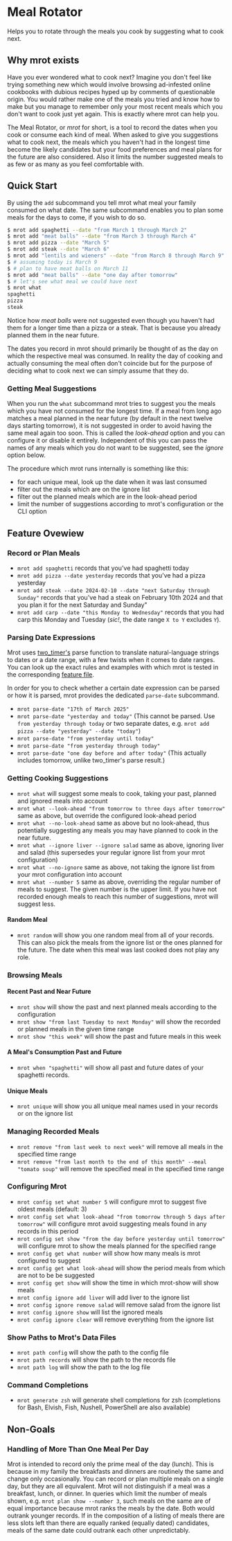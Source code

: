 # Meal Rotator

Helps you to rotate through the meals you cook by suggesting what to cook next.

## Why mrot exists

Have you ever wondered what to cook next? Imagine you don't feel like trying something new which would involve browsing ad-infested online cookbooks with dubious recipes hyped up by comments of questionable origin. You would rather make one of the meals you tried and know how to make but you manage to remember only your most recent meals which you don't want to cook just yet again. This is exactly where mrot can help you.

The Meal Rotator, or *mrot* for short, is a tool to record the dates when you cook or consume each kind of meal. When asked to give you suggestions what to cook next, the meals which you haven't had in the longest time become the likely candidates but your food preferences and meal plans for the future are also considered. Also it limits the number suggested meals to as few or as many as you feel comfortable with.

## Quick Start

By using the `add` subcommand you tell mrot what meal your family consumed on what date. The same subcommand enables you to plan some meals for the days to come, if you wish to do so.

```sh
$ mrot add spaghetti --date "from March 1 through March 2"
$ mrot add "meat balls" --date "from March 3 through March 4"
$ mrot add pizza --date "March 5"
$ mrot add steak --date "March 6"
$ mrot add "lentils and wieners" --date "from March 8 through March 9"
$ # assuming today is March 9
$ # plan to have meat balls on March 11
$ mrot add "meat balls" --date "one day after tomorrow"
$ # let's see what meal we could have next
$ mrot what
spaghetti
pizza
steak
```

Notice how *meat balls* were not suggested even though you haven't had them for a longer time than a pizza or a steak. That is because you already planned them in the near future.

The dates you record in mrot should primarily be thought of as the day on which the respective meal was consumed. In reality the day of cooking and actually consuming the meal often don't coincide but for the purpose of deciding what to cook next we can simply assume that they do.

### Getting Meal Suggestions

When you run the `what` subcommand mrot tries to suggest you the meals which you have not consumed for the longest time. If a meal from long ago matches a meal planned in the near future (by default in the next twelve days starting tomorrow), it is not suggested in order to avoid having the same meal again too soon. This is called the *look-ahead* option and you can configure it or disable it entirely. Independent of this you can pass the names of any meals which you do not want to be suggested, see the *ignore* option below.

The procedure which mrot runs internally is something like this:

* for each unique meal, look up the date when it was last consumed
* filter out the meals which are on the ignore list
* filter out the planned meals which are in the look-ahead period
* limit the number of suggestions according to mrot's configuration or the CLI option

## Feature Ovewiew

### Record or Plan Meals

* `mrot add spaghetti` records that you've had spaghetti today
* `mrot add pizza --date yesterday` records that you've had a pizza yesterday
* `mrot add steak --date 2024-02-10 --date "next Saturday through Sunday"` records that you've had a steak on February 10th 2024 and that you plan it for the next Saturday and Sunday"
* `mrot add carp --date "this Monday to Wednesday"` records that you had carp this Monday and Tuesday (*sic!*, the date range `X to Y` excludes `Y`).

### Parsing Date Expressions

Mrot uses [two_timer's][two-timer] parse function to translate natural-language strings to dates or a date range, with a few twists when it comes to date ranges. You can look up the exact rules and examples with which mrot is tested in the corresponding [feature file][feature-file].

In order for you to check whether a certain date expression can be parsed or how it is parsed, mrot provides the dedicated `parse-date` subcommand.

* `mrot parse-date "17th of March 2025"`
* `mrot parse-date "yesterday and today"` (This cannot be parsed. Use `from yesterday through today` or two separate dates, e.g. `mrot add pizza --date "yesterday" --date "today"`)
* `mrot parse-date "from yesterday until today"`
* `mrot parse-date "from yesterday through today"`
* `mrot parse-date "one day before and after today"` (This actually includes tomorrow, unlike two_timer's parse result.)

### Getting Cooking Suggestions

* `mrot what` will suggest some meals to cook, taking your past, planned and ignored meals into account
* `mrot what --look-ahead "from tomorrow to three days after tomorrow"` same as above, but override the configured look-ahead period
* `mrot what --no-look-ahead` same as above but no look-ahead, thus potentially suggesting any meals you may have planned to cook in the near future.
* `mrot what --ignore liver --ignore salad` same as above, ignoring liver and salad (this supersedes your regular ignore list from your mrot configuration)
* `mrot what --no-ignore` same as above, not taking the ignore list from your mrot configuration into account
* `mrot what --number 5` same as above, overriding the regular number of meals to suggest. The given number is the upper limit. If you have not recorded enough meals to reach this number of suggestions, mrot will suggest less.

#### Random Meal

* `mrot random` will show you one random meal from all of your records. This can also pick the meals from the ignore list or the ones planned for the future. The date when this meal was last cooked does not play any role.

### Browsing Meals

#### Recent Past and Near Future

* `mrot show` will show the past and next planned meals according to the configuration
* `mrot show "from last Tuesday to next Monday"` will show the recorded or planned meals in the given time range
* `mrot show "this week"` will show the past and future meals in this week

#### A Meal's Consumption Past and Future

* `mrot when "spaghetti"` will show all past and future dates of your spaghetti records.

#### Unique Meals

* `mrot unique` will show you all unique meal names used in your records or on the ignore list

### Managing Recorded Meals

* `mrot remove "from last week to next week"` will remove all meals in the specified time range
* `mrot remove "from last month to the end of this month" --meal "tomato soup"` will remove the specified meal in the specified time range

### Configuring Mrot

* `mrot config set what number 5` will configure mrot to suggest five oldest meals (default: 3)
* `mrot config set what look-ahead "from tomorrow through 5 days after tomorrow"` will configure mrot avoid suggesting meals found in any records in this period
* `mrot config set show "from the day before yesterday until tomorrow"` will configure mrot to show the meals planned for the specified range
* `mrot config get what number` will show how many meals is mrot configured to suggest
* `mrot config get what look-ahead` will show the period meals from which are not to be be suggested
* `mrot config get show` will show the time in which mrot-show will show meals
* `mrot config ignore add liver` will add liver to the ignore list
* `mrot config ignore remove salad` will remove salad from the ignore list
* `mrot config ignore show` will list the ignored meals
* `mrot config ignore clear` will remove everything from the ignore list

### Show Paths to Mrot's Data Files

* `mrot path config` will show the path to the config file
* `mrot path records` will show the path to the records file
* `mrot path log` will show the path to the log file

### Command Completions

* `mrot generate zsh` will generate shell completions for zsh (completions for Bash, Elvish, Fish, Nushell, PowerShell are also available)

## Non-Goals

### Handling of More Than One Meal Per Day

Mrot is intended to record only the prime meal of the day (lunch). This is because in my family the breakfasts and dinners are routinely the same and change only occasionally. You can record or plan multiple meals on a single day, but they are all equivalent. Mrot will not distinguish if a meal was a breakfast, lunch, or dinner. In queries which limit the number of meals shown, e.g. `mrot plan show --number 3`, such meals on the same are of equal importance because mrot ranks the meals by the date. Both would outrank younger records. If in the composition of a listing of meals there are less slots left than there are equally ranked (equally dated) candidates, meals of the same date could outrank each other unpredictably.

[two-timer]: https://docs.rs/two_timer/latest/two_timer/
[feature-file]: https://github.com/fleetingbytes/mrot/tree/master/crates/libmrot/tests/features/parse_date.feature
